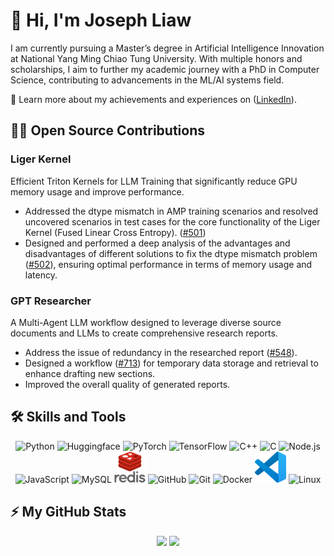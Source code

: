 # 👋 Hi, I'm Joseph Liaw

I am currently pursuing a Master’s degree in Artificial Intelligence Innovation at National Yang Ming Chiao Tung University. With multiple honors and scholarships, I aim to further my academic journey with a PhD in Computer Science, contributing to advancements in the ML/AI systems field.

📄 Learn more about my achievements and experiences on ([LinkedIn](https://www.linkedin.com/in/yongchengliaw/)).
## 🧑‍💻 Open Source Contributions

### Liger Kernel

Efficient Triton Kernels for LLM Training that significantly reduce GPU memory usage and improve performance.

- Addressed the dtype mismatch in AMP training scenarios and resolved uncovered scenarios in test cases for the core functionality of the Liger Kernel (Fused Linear Cross Entropy). ([#501](https://github.com/linkedin/Liger-Kernel/issues/501))
- Designed and performed a deep analysis of the advantages and disadvantages of different solutions to fix the dtype mismatch problem ([#502](https://github.com/linkedin/Liger-Kernel/pull/502)), ensuring optimal performance in terms of memory usage and latency.


### GPT Researcher

A Multi-Agent LLM workflow designed to leverage diverse source documents and LLMs to create comprehensive research reports.

- Address the issue of redundancy in the researched report ([#548](https://github.com/assafelovic/gpt-researcher/issues/548)).
- Designed a workflow ([#713](https://github.com/assafelovic/gpt-researcher/pull/713)) for temporary data storage and retrieval to enhance drafting new sections.
- Improved the overall quality of generated reports.

## 🛠 Skills and Tools

<p align="center">
    <img width="50px" src="https://icongr.am/devicon/python-original.svg?size=50&color=currentColor" alt="Python" />
    <img width="50px" src="https://hackmd.io/_uploads/B17DDxCb0.svg" alt="Huggingface" />
    <img width="50px" src="https://cdn.jsdelivr.net/gh/devicons/devicon@latest/icons/pytorch/pytorch-original.svg" alt="PyTorch" />
    <img width="50px" src="https://cdn.jsdelivr.net/gh/devicons/devicon/icons/tensorflow/tensorflow-original.svg" alt="TensorFlow" />
    <img width="50px" src="https://icongr.am/devicon/cplusplus-original.svg?size=36&color=currentColor" alt="C++" />
    <img width="50px" src="https://icongr.am/devicon/c-original.svg?size=36&color=currentColor" alt="C" />
    <img width="50px" src="https://icongr.am/devicon/nodejs-original.svg?size=50&color=currentColor" alt="Node.js" />
    <img width="50px" src="https://icongr.am/devicon/javascript-original.svg?size=36&color=currentColor" alt="JavaScript" />
    <img width="50px" src="https://icongr.am/devicon/mysql-original.svg?size=51&color=currentColor" alt="MySQL" />
    <img width="50px" src="https://raw.githubusercontent.com/devicons/devicon/master/icons/redis/redis-original-wordmark.svg" alt="Redis" />
    <img width="50px" src="https://icongr.am/devicon/github-original.svg?size=36&color=currentColor" alt="GitHub" />
    <img width="50px" src="https://icongr.am/devicon/git-original.svg?size=36&color=currentColor" alt="Git" />
    <img width="50px" src="https://icongr.am/devicon/docker-original-wordmark.svg?size=128&color=currentColor" alt="Docker" />
    <img width="50px" src="https://raw.githubusercontent.com/github/explore/80688e429a7d4ef2fca1e82350fe8e3517d3494d/topics/visual-studio-code/visual-studio-code.png" alt="Visual Studio Code" />
    <img width="50px" src="https://icongr.am/devicon/linux-original.svg?size=36&color=currentColor" alt="Linux" />
</p>

## ⚡️ My GitHub Stats

<p align="center">
    <img height="160" src="https://github-readme-stats.vercel.app/api?username=DandinPower&show_icons=true&theme=buefy">
    <img height="160" src="https://github-readme-stats.vercel.app/api/top-langs/?username=DandinPower&layout=compact&theme=buefy&hide=jupyter%20notebook">
</p>
